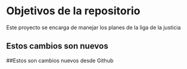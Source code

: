 # Objetivos de la repositorio

Este proyecto se encarga de manejar los planes de la liga de la justicia


## Estos cambios son nuevos

##Estos son cambios nuevos desde Github
